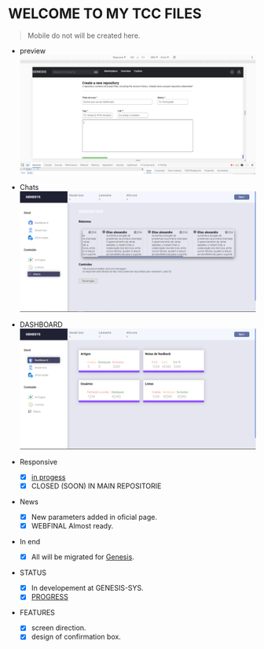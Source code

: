 # WELCOME TO MY TCC FILES

> Mobile do not will be created here.
  
- preview
![Issue preview](./assets/issue.PNG)

- Chats
![Chat controle](./assets/chats.PNG)

- DASHBOARD
![home screen: dashboard](./assets/home_dash.PNG)

- Responsive
  - [X] [in progess](https://github.com/geni-sys/webfinal)
  - [x] CLOSED (SOON) IN MAIN REPOSITORIE
 
- News
  - [X] New parameters added in oficial page.
  - [X] WEBFINAL Almost ready.
  
- In end
  - [X] All will be migrated for [Genesis](https://github.com/geni-sys).

- STATUS
  - [X] In developement at GENESIS-SYS.
  - [X] [PROGRESS](https://www.notion.so/Webfinal-b7b36ab07fee49a1a50f339d6e970d29)
  
- FEATURES
  - [X] screen direction.
  - [X] design of confirmation box.
